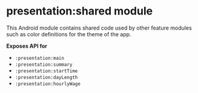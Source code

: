 # presentation:shared module
This Android module contains shared code used by other feature modules such as color definitions for the theme of the app.

**Exposes API for**
- `:presentation:main`
- `:presentation:summary`
- `:presentation:startTime`
- `:presentation:dayLength`
- `:presentation:hourlyWage`